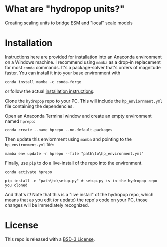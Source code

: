 # What are "hydropop units?"
Creating scaling units to bridge ESM and "local" scale models

# Installation
Instructions here are provided for installation into an Anaconda environment on a Windows machine. I recommend using `mamba` as a drop-in replacement for most `conda` commands. It's a package-solver that's orders of magnitude faster. You can install it into your base environment with

`conda install mamba -c conda-forge`

or follow the actual [installation instructions](https://mamba.readthedocs.io/en/latest/installation.html).

Clone the `hydropop` repo to your PC. This will include the `hp_enviornment.yml` file containing the dependencies.

Open an Anaconda Terminal window and create an empty environment named `hprepo`:

`conda create --name hprepo --no-default-packages`

Then update this enviornment using `mamba` and pointing to the `hp_environment.yml` file:

`mamba env update -n hprepo --file "path\to\hp_environment.yml"`

Finally, use `pip` to do a live-install of the repo into the environment.

`conda activate hprepo`

`pip install -e "path\to\setup.py" # setup.py is in the hydropop repo you cloned`

And that's it! Note that this is a "live install" of the hydropop repo, which means that as you edit (or update) the repo's code on your PC, those changes will be immediately recognized.

# License
This repo is released with a [BSD-3 License](https://github.com/lanl/hydropop/blob/main/LICENSE).